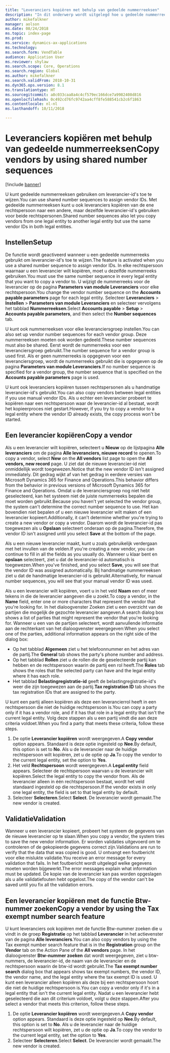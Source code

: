```yaml
---
title: "Leveranciers kopiëren met behulp van gedeelde nummerreeksen"
description: "In dit onderwerp wordt uitgelegd hoe u gedeelde nummerreeksen kunt gebruiken om een leverancier te kopiëren naar een andere rechtspersoon, maar met behoud van dezelfde leverancier-id."
author: mikefalkner
manager: aolson
ms.date: 08/24/2018
ms.topic: index-page
ms.prod: 
ms.service: dynamics-ax-applications
ms.technology: 
ms.search.form: VendTable
audience: Application User
ms.reviewer: shylaw
ms.search.scope: Core, Operations
ms.search.region: Global
ms.author: mikefalkner
ms.search.validFrom: 2018-10-31
ms.dyn365.ops.version: 8.1
ms.translationtype: HT
ms.sourcegitcommit: a8c033caa8a4c4cf579ec166dce7a9982408d816
ms.openlocfilehash: 0c492cd76fc9742aa4cff8fe588541cb2c6f1863
ms.contentlocale: nl-nl
ms.lasthandoff: 10/11/2018

---
```


# <a name="copy-vendors-by-using-shared-number-sequences"></a><span data-ttu-id="6ea30-103">Leveranciers kopiëren met behulp van gedeelde nummerreeksen</span><span class="sxs-lookup"><span data-stu-id="6ea30-103">Copy vendors by using shared number sequences</span></span>

[!include [banner](../includes/banner.md)]

<span data-ttu-id="6ea30-104">U kunt gedeelde nummerreeksen gebruiken om leverancier-id's toe te wijzen.</span><span class="sxs-lookup"><span data-stu-id="6ea30-104">You can use shared number sequences to assign vendor IDs.</span></span> <span data-ttu-id="6ea30-105">Met gedeelde nummerreeksen kunt u ook leveranciers kopiëren van de ene rechtspersoon naar een andere, maar dezelfde leverancier-id's gebruiken voor beide rechtspersonen.</span><span class="sxs-lookup"><span data-stu-id="6ea30-105">Shared number sequences also let you copy vendors from one legal entity to another legal entity but use the same vendor IDs in both legal entities.</span></span>

## <a name="setup"></a><span data-ttu-id="6ea30-106">Instellen</span><span class="sxs-lookup"><span data-stu-id="6ea30-106">Setup</span></span>

<span data-ttu-id="6ea30-107">De functie wordt geactiveerd wanneer u een gedeelde nummerreeks gebruikt om leverancier-id's toe te wijzen.</span><span class="sxs-lookup"><span data-stu-id="6ea30-107">The feature is activated when you use a shared number sequence to assign vendor IDs.</span></span> <span data-ttu-id="6ea30-108">In elke rechtspersoon waarnaar u een leverancier wilt kopiëren, moet u dezelfde nummerreeks gebruiken.</span><span class="sxs-lookup"><span data-stu-id="6ea30-108">You must use the same number sequence in every legal entity that you want to copy a vendor to.</span></span> <span data-ttu-id="6ea30-109">U wijzigt de nummerreeks voor de leverancier op de pagina **Parameters van module Leveranciers** voor elke rechtspersoon.</span><span class="sxs-lookup"><span data-stu-id="6ea30-109">You change the vendor number sequence on the **Accounts payable parameters** page for each legal entity.</span></span> <span data-ttu-id="6ea30-110">Selecteer **Leveranciers** \> **Instellen** \> **Parameters van module Leveranciers** en selecteer vervolgens het tabblad **Nummerreeksen**.</span><span class="sxs-lookup"><span data-stu-id="6ea30-110">Select **Accounts payable** \> **Setup** \> **Accounts payable parameters**, and then select the **Number sequences** tab.</span></span>

<span data-ttu-id="6ea30-111">U kunt ook nummerreeksen voor elke leveranciersgroep instellen.</span><span class="sxs-lookup"><span data-stu-id="6ea30-111">You can also set up vendor number sequences for each vendor group.</span></span> <span data-ttu-id="6ea30-112">Deze nummerreeksen moeten ook worden gedeeld.</span><span class="sxs-lookup"><span data-stu-id="6ea30-112">These number sequences must also be shared.</span></span> <span data-ttu-id="6ea30-113">Eerst wordt de nummerreeks voor een leveranciersgroep gebruikt.</span><span class="sxs-lookup"><span data-stu-id="6ea30-113">The number sequence for a vendor group is used first.</span></span> <span data-ttu-id="6ea30-114">Als er geen nummerreeks is opgegeven voor een leveranciersgroep, wordt de nummerreeks gebruikt die is opgegeven op de pagina **Parameters van module Leveranciers**.</span><span class="sxs-lookup"><span data-stu-id="6ea30-114">If no number sequence is specified for a vendor group, the number sequence that is specified on the **Accounts payable parameters** page is used.</span></span>

<span data-ttu-id="6ea30-115">U kunt ook leveranciers kopiëren tussen rechtspersonen als u handmatige leverancier-id's gebruikt.</span><span class="sxs-lookup"><span data-stu-id="6ea30-115">You can also copy vendors between legal entities if you use manual vendor IDs.</span></span> <span data-ttu-id="6ea30-116">Als u echter een leverancier probeert te kopiëren naar een rechtspersoon waar de leverancier-id al bestaat, wordt het kopieerproces niet gestart.</span><span class="sxs-lookup"><span data-stu-id="6ea30-116">However, if you try to copy a vendor to a legal entity where the vendor ID already exists, the copy process won't be started.</span></span>

## <a name="copy-a-vendor"></a><span data-ttu-id="6ea30-117">Een leverancier kopiëren</span><span class="sxs-lookup"><span data-stu-id="6ea30-117">Copy a vendor</span></span>

<span data-ttu-id="6ea30-118">Als u een leverancier wilt kopiëren, selecteert u **Nieuw** op de lijstpagina **Alle leveranciers** om de pagina **Alle leveranciers, nieuwe record** te openen.</span><span class="sxs-lookup"><span data-stu-id="6ea30-118">To copy a vendor, select **New** on the **All vendors** list page to open the **All vendors, new record** page.</span></span> <span data-ttu-id="6ea30-119">U ziet dat de nieuwe leverancier-id niet onmiddellijk wordt toegewezen.</span><span class="sxs-lookup"><span data-stu-id="6ea30-119">Notice that the new vendor ID isn't assigned immediately.</span></span> <span data-ttu-id="6ea30-120">Dit gedrag wijkt af van het gedrag in eerdere versies van Microsoft Dynamics 365 for Finance and Operations.</span><span class="sxs-lookup"><span data-stu-id="6ea30-120">This behavior differs from the behavior in previous versions of Microsoft Dynamics 365 for Finance and Operations.</span></span> <span data-ttu-id="6ea30-121">Omdat u de leveranciersgroep nog niet hebt geselecteerd, kan het systeem niet de juiste nummerreeks bepalen die moet worden gebruikt.</span><span class="sxs-lookup"><span data-stu-id="6ea30-121">Because you haven't yet selected the vendor group, the system can't determine the correct number sequence to use.</span></span> <span data-ttu-id="6ea30-122">Het kan bovendien niet bepalen of u een nieuwe leverancier wilt maken of een leverancier kopieert.</span><span class="sxs-lookup"><span data-stu-id="6ea30-122">Additionally, it can't determine whether you're trying to create a new vendor or copy a vendor.</span></span> <span data-ttu-id="6ea30-123">Daarom wordt de leverancier-id pas toegewezen als u **Opslaan** selecteert onderaan op de pagina.</span><span class="sxs-lookup"><span data-stu-id="6ea30-123">Therefore, the vendor ID isn't assigned until you select **Save** at the bottom of the page.</span></span>

<span data-ttu-id="6ea30-124">Als u een nieuwe leverancier maakt, kunt u zoals gebruikelijk verdergaan met het invullen van de velden.</span><span class="sxs-lookup"><span data-stu-id="6ea30-124">If you're creating a new vendor, you can continue to fill in all the fields as you usually do.</span></span> <span data-ttu-id="6ea30-125">Wanneer u klaar bent en **opslaan** selecteert, ziet u dat de leverancier-id automatisch is toegewezen.</span><span class="sxs-lookup"><span data-stu-id="6ea30-125">When you've finished, and you select **Save**, you will see that the vendor ID was assigned automatically.</span></span> <span data-ttu-id="6ea30-126">Bij handmatige nummerreeksen ziet u dat de handmatige leverancier-id is gebruikt.</span><span class="sxs-lookup"><span data-stu-id="6ea30-126">Alternatively, for manual number sequences, you will see that your manual vendor ID was used.</span></span>

<span data-ttu-id="6ea30-127">Als u een leverancier wilt kopiëren, voert u in het veld **Naam** een of meer tekens in die de leverancier aangeven die u zoekt.</span><span class="sxs-lookup"><span data-stu-id="6ea30-127">To copy a vendor, in the **Name** field, enter one or more characters that represent the vendor that you're looking for.</span></span> <span data-ttu-id="6ea30-128">In het dialoogvenster Zoeken ziet u een overzicht van de partijen die mogelijk de gezochte leverancier aangeven.</span><span class="sxs-lookup"><span data-stu-id="6ea30-128">A search dialog box shows a list of parties that might represent the vendor that you're looking for.</span></span> <span data-ttu-id="6ea30-129">Wanneer u een van de partijen selecteert, wordt aanvullende informatie aan de rechterkant van het dialoogvenster weergegeven:</span><span class="sxs-lookup"><span data-stu-id="6ea30-129">When you select one of the parties, additional information appears on the right side of the dialog box:</span></span>

- <span data-ttu-id="6ea30-130">Op het tabblad **Algemeen** ziet u het telefoonnummer en het adres van de partij.</span><span class="sxs-lookup"><span data-stu-id="6ea30-130">The **General** tab shows the party's phone number and address.</span></span>
- <span data-ttu-id="6ea30-131">Op het tabblad **Rollen** ziet u de rollen die de geselecteerde partij kan hebben en de rechtspersoon waarin de partij een rol heeft.</span><span class="sxs-lookup"><span data-stu-id="6ea30-131">The **Roles** tab shows the roles that the selected party can have and the legal entity where it has each role.</span></span>
- <span data-ttu-id="6ea30-132">Het tabblad **Belastingregistratie-id** geeft de belastingregistratie-id's weer die zijn toegewezen aan de partij.</span><span class="sxs-lookup"><span data-stu-id="6ea30-132">**Tax registration ID** tab shows the tax registration IDs that are assigned to the party.</span></span>

<span data-ttu-id="6ea30-133">U kunt een partij alleen kopiëren als deze een leverancierrol heeft in een rechtspersoon die niet de huidige rechtspersoon is.</span><span class="sxs-lookup"><span data-stu-id="6ea30-133">You can copy a party only if it has a vendor role, and if it has that role in a legal entity that isn't the current legal entity.</span></span> <span data-ttu-id="6ea30-134">Volg deze stappen als u een partij vindt die aan deze criteria voldoet.</span><span class="sxs-lookup"><span data-stu-id="6ea30-134">When you find a party that meets these criteria, follow these steps.</span></span>

1. <span data-ttu-id="6ea30-135">De optie **Leverancier kopiëren** wordt weergegeven.</span><span class="sxs-lookup"><span data-stu-id="6ea30-135">A **Copy vendor** option appears.</span></span> <span data-ttu-id="6ea30-136">Standaard is deze optie ingesteld op **Nee**.</span><span class="sxs-lookup"><span data-stu-id="6ea30-136">By default, this option is set to **No**.</span></span> <span data-ttu-id="6ea30-137">Als u de leverancier naar de huidige rechtspersoon wilt kopiëren, zet u de optie op **Ja**.</span><span class="sxs-lookup"><span data-stu-id="6ea30-137">To copy the vendor to the current legal entity, set the option to **Yes**.</span></span> 
2. <span data-ttu-id="6ea30-138">Het veld **Rechtspersoon** wordt weergegeven.</span><span class="sxs-lookup"><span data-stu-id="6ea30-138">A **Legal entity** field appears.</span></span> <span data-ttu-id="6ea30-139">Selecteer de rechtspersoon waarvan u de leverancier wilt kopiëren.</span><span class="sxs-lookup"><span data-stu-id="6ea30-139">Select the legal entity to copy the vendor from.</span></span> <span data-ttu-id="6ea30-140">Als de leverancier alleen in één rechtspersoon bestaat, wordt het veld standaard ingesteld op die rechtspersoon.</span><span class="sxs-lookup"><span data-stu-id="6ea30-140">If the vendor exists in only one legal entity, the field is set to that legal entity by default.</span></span>
3. <span data-ttu-id="6ea30-141">Selecteer **Selecteren**.</span><span class="sxs-lookup"><span data-stu-id="6ea30-141">Select **Select**.</span></span> <span data-ttu-id="6ea30-142">De leverancier wordt gemaakt.</span><span class="sxs-lookup"><span data-stu-id="6ea30-142">The new vendor is created.</span></span>

## <a name="validation"></a><span data-ttu-id="6ea30-143">Validatie</span><span class="sxs-lookup"><span data-stu-id="6ea30-143">Validation</span></span>

<span data-ttu-id="6ea30-144">Wanneer u een leverancier kopieert, probeert het systeem de gegevens van de nieuwe leverancier op te slaan.</span><span class="sxs-lookup"><span data-stu-id="6ea30-144">When you copy a vendor, the system tries to save the new vendor information.</span></span> <span data-ttu-id="6ea30-145">Er worden validaties uitgevoerd om te controleren of de gekopieerde gegevens correct zijn.</span><span class="sxs-lookup"><span data-stu-id="6ea30-145">Validations are run to verify that the data that was copied is good.</span></span> <span data-ttu-id="6ea30-146">U ontvangt een foutbericht voor elke mislukte validatie.</span><span class="sxs-lookup"><span data-stu-id="6ea30-146">You receive an error message for every validation that fails.</span></span> <span data-ttu-id="6ea30-147">In het foutbericht wordt uitgelegd welke gegevens moeten worden bijgewerkt.</span><span class="sxs-lookup"><span data-stu-id="6ea30-147">The error messages explain what information must be updated.</span></span> <span data-ttu-id="6ea30-148">De kopie van de leverancier kan pas worden opgeslagen als u alle validatiefouten hebt opgelost.</span><span class="sxs-lookup"><span data-stu-id="6ea30-148">The copy of the vendor can't be saved until you fix all the validation errors.</span></span>

## <a name="copy-a-vendor-by-using-the-tax-exempt-number-search-feature"></a><span data-ttu-id="6ea30-149">Een leverancier kopiëren met de functie Btw-nummer zoeken</span><span class="sxs-lookup"><span data-stu-id="6ea30-149">Copy a vendor by using the Tax exempt number search feature</span></span>

<span data-ttu-id="6ea30-150">U kunt leveranciers ook kopiëren met de functie Btw-nummer zoeken die u vindt in de groep **Registratie** op het tabblad **Leverancier** in het actievenster van de pagina **Alle leveranciers**.</span><span class="sxs-lookup"><span data-stu-id="6ea30-150">You can also copy vendors by using the Tax exempt number search feature that is in the **Registration** group on the **Vendor** tab on the Action Pane of the **All vendors** page.</span></span> <span data-ttu-id="6ea30-151">In het dialoogvenster **Btw-nummer zoeken** dat wordt weergegeven, ziet u btw-nummers, de leverancier-id, de naam van de leverancier en de rechtspersoon waarin de btw-id wordt gebruikt.</span><span class="sxs-lookup"><span data-stu-id="6ea30-151">The **Tax exempt number search** dialog box that appears shows tax exempt numbers, the vendor ID, the vendor name, and the legal entity where the tax exempt ID is used.</span></span> <span data-ttu-id="6ea30-152">U kunt een leverancier alleen kopiëren als deze bij een rechtspersoon hoort die niet de huidige rechtspersoon is.</span><span class="sxs-lookup"><span data-stu-id="6ea30-152">You can copy a vendor only if it's in a legal entity that isn't the current legal entity.</span></span> <span data-ttu-id="6ea30-153">Nadat u een leverancier hebt geselecteerd die aan dit criterium voldoet, volgt u deze stappen.</span><span class="sxs-lookup"><span data-stu-id="6ea30-153">After you select a vendor that meets this criterion, follow these steps.</span></span>

1. <span data-ttu-id="6ea30-154">De optie **Leverancier kopiëren** wordt weergegeven.</span><span class="sxs-lookup"><span data-stu-id="6ea30-154">A **Copy vendor** option appears.</span></span> <span data-ttu-id="6ea30-155">Standaard is deze optie ingesteld op **Nee**.</span><span class="sxs-lookup"><span data-stu-id="6ea30-155">By default, this option is set to **No**.</span></span> <span data-ttu-id="6ea30-156">Als u de leverancier naar de huidige rechtspersoon wilt kopiëren, zet u de optie op **Ja**.</span><span class="sxs-lookup"><span data-stu-id="6ea30-156">To copy the vendor to the current legal entity, set the option to **Yes**.</span></span>
2. <span data-ttu-id="6ea30-157">Selecteer **Selecteren**.</span><span class="sxs-lookup"><span data-stu-id="6ea30-157">Select **Select**.</span></span> <span data-ttu-id="6ea30-158">De leverancier wordt gemaakt.</span><span class="sxs-lookup"><span data-stu-id="6ea30-158">The new vendor is created.</span></span>


